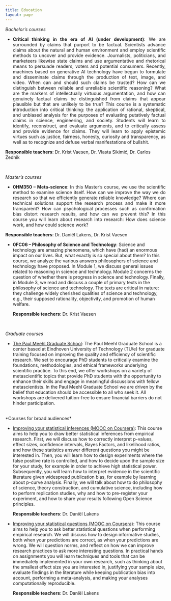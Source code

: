 ```yaml
---
title: Education
layout: page
---
```


*Bachelor’s courses* 

<div style="text-align: justify;">
  <ul>
  <li><strong>Critical thinking in the era of AI (under development)</strong>: We are surrounded by claims that purport to be factual. Scientists advance claims about the natural and human environment and employ scientific methods to uncover and provide evidence. Journalists, politicians, and marketeers likewise state claims and use argumentative and rhetorical means to persuade readers, voters and potential consumers. Recently, machines based on generative AI technology have begun to formulate and disseminate claims through the production of text, image, and video. When can and should such claims be trusted? How can we distinguish between reliable and unreliable scientific reasoning? What are the markers of intellectually virtuous argumentation, and how can genuinely factual claims be distinguished from claims that appear plausible but that are unlikely to be true? This course is a systematic introduction into critical thinking: the application of rational, skeptical, and unbiased analysis for the purposes of evaluating putatively factual claims in science, engineering, and society. Students will learn to identify, reconstruct, and evaluate arguments, and to critically assess and provide evidence for claims. They will learn to apply epistemic virtues such as justice, fairness, honesty, curiosity and transparency, as well as to recognize and defuse verbal manifestations of bullshit.</li></ul></div>
  
   **Responsible teachers**: Dr. Krist Vaesen, Dr. Vlasta Sikimić, Dr. Carlos Zednik

  <br>
  
*Master’s courses* 

<div style="text-align: justify;">
  <ul>
    <li><strong>0HM350 – Meta-science</strong>: In this Master’s course, we use the scientific method to examine science itself. How can we improve the way we do research so that we efficiently generate reliable knowledge? Where can technical solutions support the research process and make it more transparent? How can psychological processes such as confirmation bias distort research results, and how can we prevent this? In this course you will learn about research into research: How does science work, and how could science work?</li></ul></div>
  
   **Responsible teachers**: Dr. Daniël Lakens, Dr. Krist Vaesen

-  **0FC06 – Philosophy of Science and Technology**: Science and technology are amazing phenomena, which have (had) an enormous impact on our lives. But, what exactly is so special about them? In this course, we analyze the various answers philosophers of science and technology have proposed. In Module 1, we discuss general issues related to reasoning in science and technology. Module 2 concerns the question of whether there is progress in science and technology. Finally, in Module 3, we read and discuss a couple of primary texts in the philosophy of science and technology. The texts are critical in nature: they challenge widely cherished qualities of science and technology, e.g., their supposed rationality, objectivity, and promotion of human welfare.
  
    **Responsible teachers**: Dr. Krist Vaesen

<br>

*Graduate courses* 

- [The Paul Meehl Graduate School](https://paulmeehlschool.github.io/): The Paul Meehl Graduate School is a center based at Eindhoven University of Technology (TU/e) for graduate training focused on improving the quality and efficiency of scientific research. We set to encourage PhD students to critically examine the foundations, methodologies, and ethical frameworks underlying scientific practice. To this end, we offer workshops on a variety of metascientific topics that provide PhD students with the opportunity to enhance their skills and engage in meaningful discussions with fellow metascientists. In the Paul Meehl Graduate School we are driven by the belief that education should be accessible to all who seek it. All workshops are delivered tuition-free to ensure financial barriers do not hinder participation. 

<br>
*Courses for broad audiences*

- [Improving your statistical inferences (MOOC on Coursera)](https://www.coursera.org/learn/statistical-inferences): This course aims to help you to draw better statistical inferences from empirical research. First, we will discuss how to correctly interpret p-values, effect sizes, confidence intervals, Bayes Factors, and likelihood ratios, and how these statistics answer different questions you might be interested in. Then, you will learn how to design experiments where the false positive rate is controlled, and how to decide upon the sample size for your study, for example in order to achieve high statistical power. Subsequently, you will learn how to interpret evidence in the scientific literature given widespread publication bias, for example by learning about p-curve analysis. Finally, we will talk about how to do philosophy of science, theory construction, and cumulative science, including how to perform replication studies, why and how to pre-register your experiment, and how to share your results following Open Science principles. 

  **Responsible teachers**: Dr. Daniël Lakens 

- [Improving your statistical questions (MOOC on Coursera)](https://www.coursera.org/learn/improving-statistical-questions): This course aims to help you to ask better statistical questions when performing empirical research. We will discuss how to design informative studies, both when your predictions are correct, as when your predictions are wrong. We will question norms, and reflect on how we can improve research practices to ask more interesting questions. In practical hands on assignments you will learn techniques and tools that can be immediately implemented in your own research, such as thinking about the smallest effect size you are interested in, justifying your sample size, evaluate findings in the literature while keeping publication bias into account, performing a meta-analysis, and making your analyses computationally reproducible. 

  **Responsible teachers**: Dr. Daniël Lakens 
